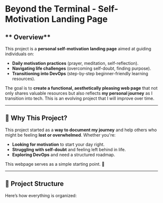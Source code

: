 # Beyond the Terminal - Self-Motivation Landing Page 

## ** Overview**
This project is a **personal self-motivation landing page** aimed at guiding individuals on:
- **Daily motivation practices** (prayer, meditation, self-reflection).
- **Navigating life challenges** (overcoming self-doubt, finding purpose).
- **Transitioning into DevOps** (step-by-step beginner-friendly learning resources).

The goal is to **create a functional, aesthetically pleasing web page** that not only shares valuable resources but also reflects **my personal journey** as I transition into tech. This is an evolving project that I will improve over time.

---

## **🎯 Why This Project?**
This project started as a **way to document my journey** and help others who might be feeling **lost or overwhelmed**. Whether you're:
- **Looking for motivation** to start your day right.
- **Struggling with self-doubt** and feeling left behind in life.
- **Exploring DevOps** and need a structured roadmap.

This webpage serves as a simple starting point. 🚀

---

## **📂 Project Structure**
Here’s how everything is organized:

